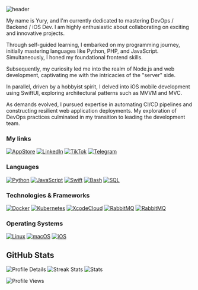 ![header](https://capsule-render.vercel.app/api?type=waving&color=gradient&height=256&section=header&text=Hello%20World!&fontSize=70&animation=fadeIn&fontAlignY=38&desc=Welcome%20to%20my%20GitHub!%20Put%20stars,%20fork%20and%20contribute!&descAlignY=51&descAlign=62)

My name is Yury, and I'm currently dedicated to mastering DevOps / Backend / iOS Dev. I am highly enthusiastic about collaborating on exciting and innovative projects. 

Through self-guided learning, I embarked on my programming journey, initially mastering languages like Python, PHP, and JavaScript. Simultaneously, I honed my foundational frontend skills.

Subsequently, my curiosity led me into the realm of Node.js and web development, captivating me with the intricacies of the "server" side.

In parallel, driven by a hobbyist spirit, I delved into iOS mobile development using SwiftUI, exploring architectural patterns such as MVVM and MVC.

As demands evolved, I pursued expertise in automating CI/CD pipelines and constructing resilient web application deployments. My exploration of DevOps practices culminated in my transition to leading the development team.

### My links
[![AppStore](https://img.shields.io/badge/AppStore-blue?style=flat-square&logo=appstore)](https://apps.apple.com/kz/developer/yury-mid/id1694035363)
[![LinkedIn](https://img.shields.io/badge/LinkedIn-blue?style=flat-square&logo=linkedin)](https://www.linkedin.com/in/pieceowater)
[![TikTok](https://img.shields.io/badge/TikTok-blue?style=flat-square&logo=tiktok)](https://www.tiktok.com/@yurymid)
[![Telegram](https://img.shields.io/badge/Telegram-blue?style=flat-square&logo=telegram)](https://t.me/yury_mid)
### Languages
[![Python](https://img.shields.io/badge/python-black?style=for-the-badge&logo=python)](https://github.com/pieceowater)
[![JavaScript](https://img.shields.io/badge/javascript-black?style=for-the-badge&logo=javascript)](https://github.com/pieceowater)
[![Swift](https://img.shields.io/badge/swift-black?style=for-the-badge&logo=swift)](https://github.com/pieceowater)
[![Bash](https://img.shields.io/badge/bash-black?style=for-the-badge&logo=gnu-bash&logoColor=white)](https://github.com/pieceowater)
[![SQL](https://img.shields.io/badge/sql-black?style=for-the-badge&logo=postgresql)](https://github.com/pieceowater)

### Technologies & Frameworks
[![Docker](https://img.shields.io/badge/docker-black?style=for-the-badge&logo=docker)]()
[![Kubernetes](https://img.shields.io/badge/kubernetes-black?style=for-the-badge&logo=kubernetes)]()
[![XcodeCloud](https://img.shields.io/badge/XcodeCloud-black?style=for-the-badge&logo=xcode)]()
[![RabbitMQ](https://img.shields.io/badge/rabbitmq-black?style=for-the-badge&logo=rabbitmq)]()
[![RabbitMQ](https://img.shields.io/badge/redis-black?style=for-the-badge&logo=redis)]()

### Operating Systems
[![Linux](https://img.shields.io/badge/linux-black?style=for-the-badge&logo=Linux)](https://github.com/pieceowater)
[![macOS](https://img.shields.io/badge/macos-black?style=for-the-badge&logo=Apple)](https://github.com/pieceowater)
[![iOS](https://img.shields.io/badge/ios-black?style=for-the-badge&logo=Apple)](https://github.com/pieceowater)

## GitHub Stats 

![Profile Details](http://github-profile-summary-cards.vercel.app/api/cards/profile-details?username=pieceowater&theme=transparent)
![Streak Stats](https://github-readme-streak-stats.herokuapp.com/?user=pieceowater&hide_border=true&card_width=338&theme=transparent)
![Stats](http://github-profile-summary-cards.vercel.app/api/cards/stats?username=pieceowater&theme=transparent)

![Profile Views](https://komarev.com/ghpvc/?username=pieceowater&color=blue&style=flat)
